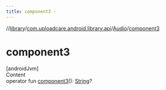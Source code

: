 ```yaml
---
title: component3 -
---
```

//[library](../../index.md)/[com.uploadcare.android.library.api](../index.md)/[Audio](index.md)/[component3](component3.md)



# component3  
[androidJvm]  
Content  
operator fun [component3](component3.md)(): [String](https://kotlinlang.org/api/latest/jvm/stdlib/kotlin/-string/index.html)?  



